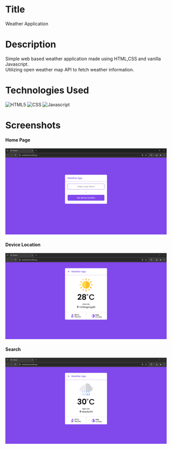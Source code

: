 # Title
Weather Application

# Description
Simple web based weather application made using HTML,CSS and vanilla Javascript.<br>
Utilizing open weather map API to fetch weather information.

# Technologies Used
![HTML5](https://img.shields.io/badge/HTML5-E34F26?style=for-the-badge&logo=html5&logoColor=white)
![CSS](https://img.shields.io/badge/CSS3-1572B6?style=for-the-badge&logo=css3&logoColor=white)
![Javascript](https://img.shields.io/badge/JavaScript-323330?style=for-the-badge&logo=javascript&logoColor=F7DF1E)

# Screenshots
#### Home Page
![Home Page](https://github.com/Aparup-Dhar/Weather-App/blob/40295660f91fdaf58bdd96ead06fb07e9bb058a0/screenshots/Screenshot%202024-11-10%20151649.png)
#### Device Location
![Device Location](https://github.com/Aparup-Dhar/Weather-App/blob/40295660f91fdaf58bdd96ead06fb07e9bb058a0/screenshots/Screenshot%202024-11-10%20151720.png)
#### Search
![Search](https://github.com/Aparup-Dhar/Weather-App/blob/40295660f91fdaf58bdd96ead06fb07e9bb058a0/screenshots/Screenshot%202024-11-10%20151949.png)

